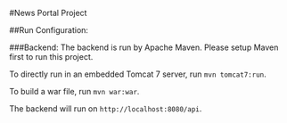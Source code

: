#News Portal Project

##Run Configuration:

###Backend:
The backend is run by Apache Maven. Please setup Maven first to run this project.

To directly run in an embedded Tomcat 7 server, run `mvn tomcat7:run`.

To build a war file, run `mvn war:war`.

The backend will run on `http://localhost:8080/api`.